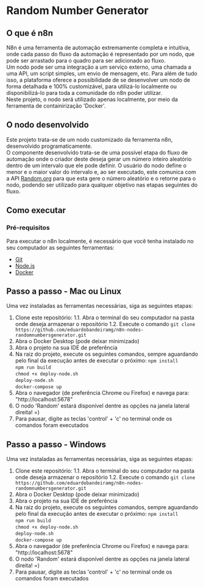 # Random Number Generator
## O que é n8n
N8n é uma ferramenta de automação extremamente completa e intuitiva, onde cada passo do fluxo da automação é representado por um nodo, que pode ser arrastado para o quadro para ser adicionado ao fluxo.   
Um nodo pode ser uma integração a um serviço externo, uma chamada a uma API, um script simples, um envio de mensagem, etc. Para além de tudo isso, a plataforma oferece a possibilidade de se desenvolver um nodo de forma detalhada e 100% customizável, para utilizá-lo localmente ou disponibilizá-lo para toda a comunidade do n8n poder utilizar.   
Neste projeto, o nodo será utilizado apenas localmente, por meio da ferramenta de containirização 'Docker'.   

## O nodo desenvolvido
Este projeto trata-se de um nodo customizado da ferramenta n8n, desenvolvido programaticamente.   
O componente desenvolvido trata-se de uma possível etapa do fluxo de automação onde o criador deste deseja gerar um número inteiro aleatório dentro de um intervalo que ele pode definir. O usuário do nodo define o menor e o maior valor do intervalo e, ao ser executado, este comunica com a API [Random.org](https://www.random.org) para que esta gere o número aleatório e o retorne para o nodo, podendo ser utilizado para qualquer objetivo nas etapas seguintes do fluxo.

## Como executar
### Pré-requisitos
Para executar o n8n localmente, é necessário que você tenha instalado no seu computador as seguintes ferramentas:
* [Git](https://git-scm.com/downloads)
* [Node.js](https://nodejs.org/en/download)
* [Docker](https://www.docker.com)
## Passo a passo - Mac ou Linux
Uma vez instaladas as ferramentas necessárias, siga as seguintes etapas:
1. Clone este repositório:
  1.1. Abra o terminal do seu computador na pasta onde deseja armazenar o repositório
  1.2. Execute o comando `git clone https://github.com/eduardobandeiramg/n8n-nodes-randomnumbersgenerator.git`
2. Abra o Docker Desktop (pode deixar minimizado)
3. Abra o projeto na sua IDE de preferência
4. Na raiz do projeto, execute os seguintes comandos, sempre aguardando pelo final da execução antes de executar o próximo:
`npm install`    
`npm run build`    
`chmod +x deploy-node.sh`    
`deploy-node.sh`    
`docker-compose up`    
5. Abra o navegador (de preferência Chrome ou Firefox) e navega para: "http://localhost:5678"
6. O nodo 'Random' estará disponível dentre as opções na janela lateral direita! =)
7. Para pausar, digite as teclas 'control' + 'c' no terminal onde os comandos foram executados
## Passo a passo - Windows
Uma vez instaladas as ferramentas necessárias, siga as seguintes etapas:
1. Clone este repositório:
  1.1. Abra o terminal do seu computador na pasta onde deseja armazenar o repositório
  1.2. Execute o comando `git clone https://github.com/eduardobandeiramg/n8n-nodes-randomnumbersgenerator.git`
2. Abra o Docker Desktop (pode deixar minimizado)
3. Abra o projeto na sua IDE de preferência
4. Na raiz do projeto, execute os seguintes comandos, sempre aguardando pelo final da execução antes de executar o próximo:
`npm install`    
`npm run build`    
`chmod +x deploy-node.sh`    
`deploy-node.sh`    
`docker-compose up`    
5. Abra o navegador (de preferência Chrome ou Firefox) e navega para: "http://localhost:5678"
6. O nodo 'Random' estará disponível dentre as opções na janela lateral direita! =)
7. Para pausar, digite as teclas 'control' + 'c' no terminal onde os comandos foram executados


<!--
# README do template-base do projeto:
</br>
</br>
![Banner image](https://user-images.githubusercontent.com/10284570/173569848-c624317f-42b1-45a6-ab09-f0ea3c247648.png)
# n8n-nodes-starter
This repo contains example nodes to help you get started building your own custom integrations for [n8n](https://n8n.io). It includes the node linter and other dependencies.
To make your custom node available to the community, you must create it as an npm package, and [submit it to the npm registry](https://docs.npmjs.com/packages-and-modules/contributing-packages-to-the-registry).
If you would like your node to be available on n8n cloud you can also [submit your node for verification](https://docs.n8n.io/integrations/creating-nodes/deploy/submit-community-nodes/).
## Prerequisites
You need the following installed on your development machine:
* [git](https://git-scm.com/downloads)
* Node.js and npm. Minimum version Node 20. You can find instructions on how to install both using nvm (Node Version Manager) for Linux, Mac, and WSL [here](https://github.com/nvm-sh/nvm). For Windows users, refer to Microsoft's guide to [Install NodeJS on Windows](https://docs.microsoft.com/en-us/windows/dev-environment/javascript/nodejs-on-windows).
* Install n8n with:
  ```
  npm install n8n -g
  ```
* Recommended: follow n8n's guide to [set up your development environment](https://docs.n8n.io/integrations/creating-nodes/build/node-development-environment/).
## Using this starter
These are the basic steps for working with the starter. For detailed guidance on creating and publishing nodes, refer to the [documentation](https://docs.n8n.io/integrations/creating-nodes/).
1. [Generate a new repository](https://github.com/n8n-io/n8n-nodes-starter/generate) from this template repository.
2. Clone your new repo:
   ```
   git clone https://github.com/<your organization>/<your-repo-name>.git
   ```
3. Run `npm i` to install dependencies.
4. Open the project in your editor.
5. Browse the examples in `/nodes` and `/credentials`. Modify the examples, or replace them with your own nodes.
6. Update the `package.json` to match your details.
7. Run `npm run lint` to check for errors or `npm run lintfix` to automatically fix errors when possible.
8. Test your node locally. Refer to [Run your node locally](https://docs.n8n.io/integrations/creating-nodes/test/run-node-locally/) for guidance.
9. Replace this README with documentation for your node. Use the [README_TEMPLATE](README_TEMPLATE.md) to get started.
10. Update the LICENSE file to use your details.
11. [Publish](https://docs.npmjs.com/packages-and-modules/contributing-packages-to-the-registry) your package to npm.
## More information
Refer to our [documentation on creating nodes](https://docs.n8n.io/integrations/creating-nodes/) for detailed information on building your own nodes.
## License
[MIT](https://github.com/n8n-io/n8n-nodes-starter/blob/master/LICENSE.md)
-->